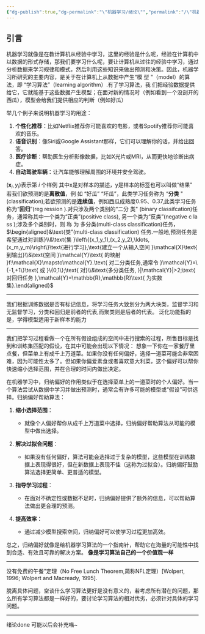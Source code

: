 ```yaml
---
{"dg-publish":true,"dg-permalink":"\"机器学习/绪论\"","permalink":"/\"机器学习/绪论\"/","dgPassFrontmatter":true,"created":"2024-01-28T23:03:21.601+08:00","updated":"2024-01-31T00:14:25.219+08:00"}
---
```


## 引言
机器学习就像是在教计算机从经验中学习，这里的经验是什么呢，经验在计算机中以数据的形式存储，那我们要学习什么呢，要让计算机从过往的经验中学习，通过分析数据来学习规律和模式，然后利用这些知识来做出预测和决策。因此，机器学习所研究的主要内容，是关于在计算机上从数据中产生“模 型 "（model）的算法，即 “学习算法”（learning algorithm）.有了学习算法，我 们把经验数据提供给它，它就能基于这些数据产生模型；在面对新的情况时（例如看到一个没剖开的西瓜），模型会给我们提供相应的判断（例如好瓜）

举几个例子来说明机器学习的用途：

1. **个性化推荐**：比如Netflix推荐你可能喜欢的电影，或者Spotify推荐你可能喜欢的音乐。
2. **语音识别**：像Siri或Google Assistant那样，它们可以理解你的话，并给出回答。
3. **医疗诊断**：帮助医生分析影像数据，比如X光片或MRI，从而更快地诊断出病症。
4. **自动驾驶车辆**：让汽车能够理解周围的环境并安全驾驶。

$\left(\boldsymbol{x}_i,y_i\right)\text{表示第 }i\text{ 个样例}$ 其中x是对样本的描述，y是样本的标签也可以叫做“结果”
若我们欲预测的是**离散值**，例 如 “好瓜” “坏瓜”，此类学习任务称为 “**分类** "(classification);若欲预测的是**连续值**，例如西瓜成熟度0.95、0.37,此类学习任务称为“**回归**”(reg ression ).对只涉及两个类别的“二分 类" (binary classifcation)任务，通常称其中一个类为“正类”(positive class), 另一个类为“反类”(negative c la ss );涉及多个类别时，则 称 为 多分类(multi-class classification)任务，$\begin{aligned}&\text{类”(multi-class classification) 任务.一般地,预测任务是希望通过对训练}\\&\text{集 }\left\{(x_1,y_1),(x_2,y_2),\ldots,(x_m,y_m)\right\}\text{进行学习},\text{建立一个从输入空间 }\mathcal{X}\text{ 到输出}\\&\text{空间 }\mathcal{Y}\text{ 的映射 }f:\mathcal{X}\mapsto\mathcal{Y}.\text{ 对二分类任务,通常令 }\mathcal{Y}=\{-1,+1\}\text{ 或 }\{0,1\};\text{ 对}\\&\text{多分类任务, }|\mathcal{Y}|>2;\text{ 对回归任务 },\mathcal{Y}=\mathbb{R},\mathbb{R}\text{ 为实数集}.\end{aligned}$

---
我们根据训练数据是否有标记信息，将学习任务大致划分为两大块类，监督学习和无监督学习，分类和回归是前者的代表,而聚类则是后者的代表。
泛化功能指的是，学得模型适用于新样本的能力

---
我们把学习过程看做一个在所有假设组成的空间中进行搜索的过程，所售目标是找到和训练集匹配的假设，在其中可能会出现以下情况：
想象一下你在一家餐厅里点餐，但菜单上有成千上万道菜。如果你没有任何偏好，选择一道菜可能会非常困难，因为可能性太多了。但如果你偏爱素食或者喜欢意大利菜，这个偏好可以帮你快速缩小选择范围，并在合理的时间内做出决定。

在机器学习中，归纳偏好的作用类似于在选择菜单上的一道菜时的个人偏好。当一个算法尝试从数据中学习并做出预测时，通常会有许多可能的模型或“假设”可供选择。归纳偏好帮助算法：

1. **缩小选择范围**：
    
    - 就像个人偏好帮你从成千上万道菜中选择，归纳偏好帮助算法从可能的模型中做出选择。
2. **解决过拟合问题**：
    
    - 如果没有任何偏好，算法可能会选择过于复杂的模型，这些模型在训练数据上表现得很好，但在新数据上表现不佳（这称为过拟合）。归纳偏好鼓励算法选择更简单、更普适的模型。
3. **指导学习过程**：
    
    - 在面对不确定性或数据不足时，归纳偏好提供了额外的信息，可以帮助算法做出更合理的预测。
4. **提高效率**：
    
    - 通过减少模型搜索空间，归纳偏好可以使学习过程更加高效。

总之，归纳偏好就像是给机器学习算法的一个指南针，帮助它在海量的可能性中找到合适、有效且可靠的解决方案。
**像是学习算法自己的一个价值观一样**

---
没有免费的午餐”定理（No Free Lunch Theorem,简称NFL定理）[Wolpert, 1996; Wolpert and Macready, 1995].

脱离具体问题，空谈什么学习算法更好是没有意义的，若考虑所有潜在的问题，那么所有学习算法都是一样好的，要讨论学习算法的相对优劣，必须针对具体的学习问题。

---
绪论done 可能以后会补充喵~
